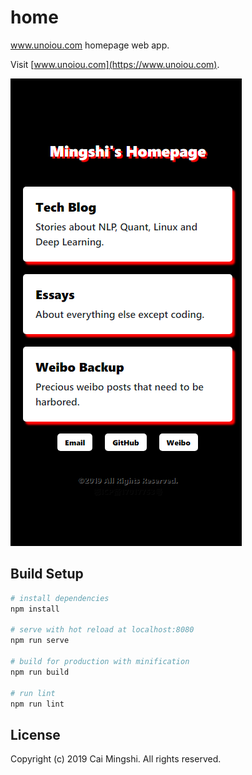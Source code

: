 # home

www.unoiou.com homepage web app.

Visit [www.unoiou.com](https://www.unoiou.com).

![screenshot](sc.png)

## Build Setup

```bash
# install dependencies
npm install

# serve with hot reload at localhost:8080
npm run serve

# build for production with minification
npm run build

# run lint
npm run lint
```

## License

Copyright (c) 2019 Cai Mingshi. All rights reserved.

